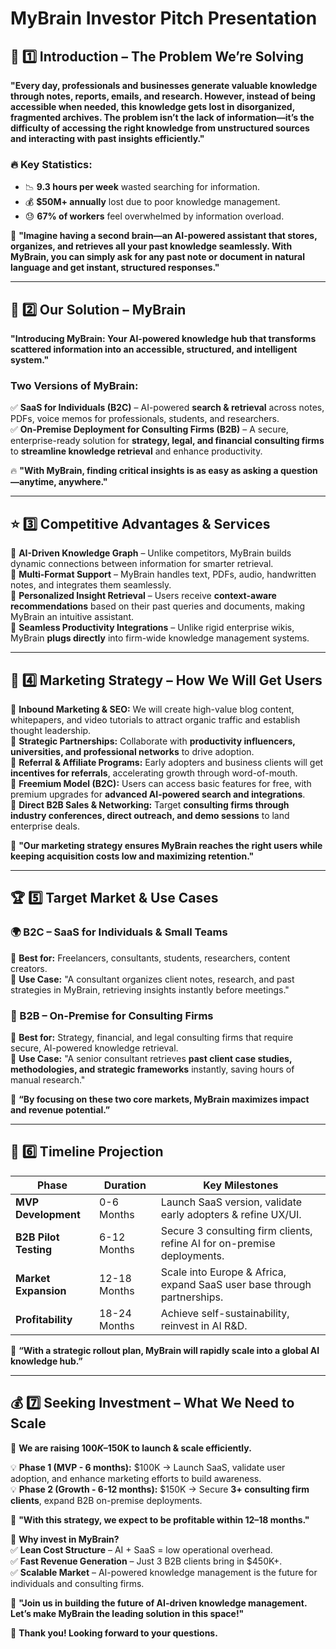 
# MyBrain Investor Pitch Presentation

## 🚀 1️⃣ Introduction – The Problem We’re Solving

**"Every day, professionals and businesses generate valuable knowledge through notes, reports, emails, and research. However, instead of being accessible when needed, this knowledge gets lost in disorganized, fragmented archives. The problem isn’t the lack of information—it’s the difficulty of accessing the right knowledge from unstructured sources and interacting with past insights efficiently."**

### 🔥 Key Statistics:
- 📉 **9.3 hours per week** wasted searching for information.
- 💰 **$50M+ annually** lost due to poor knowledge management.
- 😓 **67% of workers** feel overwhelmed by information overload.

📢 **"Imagine having a second brain—an AI-powered assistant that stores, organizes, and retrieves all your past knowledge seamlessly. With MyBrain, you can simply ask for any past note or document in natural language and get instant, structured responses."**

---

## 🎯 2️⃣ Our Solution – MyBrain

**"Introducing MyBrain: Your AI-powered knowledge hub that transforms scattered information into an accessible, structured, and intelligent system."**

### **Two Versions of MyBrain:**
✅ **SaaS for Individuals (B2C)** – AI-powered **search & retrieval** across notes, PDFs, voice memos for professionals, students, and researchers.  
✅ **On-Premise Deployment for Consulting Firms (B2B)** – A secure, enterprise-ready solution for **strategy, legal, and financial consulting firms** to **streamline knowledge retrieval** and enhance productivity.  

🔥 **"With MyBrain, finding critical insights is as easy as asking a question—anytime, anywhere."**

---

## ⭐ 3️⃣ Competitive Advantages & Services

🔹 **AI-Driven Knowledge Graph** – Unlike competitors, MyBrain builds dynamic connections between information for smarter retrieval.  
🔹 **Multi-Format Support** – MyBrain handles text, PDFs, audio, handwritten notes, and integrates them seamlessly.  
🔹 **Personalized Insight Retrieval** – Users receive **context-aware recommendations** based on their past queries and documents, making MyBrain an intuitive assistant.  
🔹 **Seamless Productivity Integrations** – Unlike rigid enterprise wikis, MyBrain **plugs directly** into firm-wide knowledge management systems.  

---

## 🎯 4️⃣ Marketing Strategy – How We Will Get Users

🔹 **Inbound Marketing & SEO:** We will create high-value blog content, whitepapers, and video tutorials to attract organic traffic and establish thought leadership.  
🔹 **Strategic Partnerships:** Collaborate with **productivity influencers, universities, and professional networks** to drive adoption.  
🔹 **Referral & Affiliate Programs:** Early adopters and business clients will get **incentives for referrals**, accelerating growth through word-of-mouth.  
🔹 **Freemium Model (B2C):** Users can access basic features for free, with premium upgrades for **advanced AI-powered search and integrations**.  
🔹 **Direct B2B Sales & Networking:** Target **consulting firms through industry conferences, direct outreach, and demo sessions** to land enterprise deals.  

📢 **"Our marketing strategy ensures MyBrain reaches the right users while keeping acquisition costs low and maximizing retention."**

---

## 🏆 5️⃣ Target Market & Use Cases

### **🌍 B2C – SaaS for Individuals & Small Teams**
🎯 **Best for:** Freelancers, consultants, students, researchers, content creators.  
📌 **Use Case:** "A consultant organizes client notes, research, and past strategies in MyBrain, retrieving insights instantly before meetings."  

### **🏢 B2B – On-Premise for Consulting Firms**
🎯 **Best for:** Strategy, financial, and legal consulting firms that require secure, AI-powered knowledge retrieval.  
📌 **Use Case:** "A senior consultant retrieves **past client case studies, methodologies, and strategic frameworks** instantly, saving hours of manual research."  

🚀 **“By focusing on these two core markets, MyBrain maximizes impact and revenue potential.”**

---

## 📅 6️⃣ Timeline Projection

| **Phase** | **Duration** | **Key Milestones** |
|-----------|-------------|------------------|
| **MVP Development** | 0-6 Months | Launch SaaS version, validate early adopters & refine UX/UI. |
| **B2B Pilot Testing** | 6-12 Months | Secure 3 consulting firm clients, refine AI for on-premise deployments. |
| **Market Expansion** | 12-18 Months | Scale into Europe & Africa, expand SaaS user base through partnerships. |
| **Profitability** | 18-24 Months | Achieve self-sustainability, reinvest in AI R&D. |

📢 **“With a strategic rollout plan, MyBrain will rapidly scale into a global AI knowledge hub.”**

---

## 💰 7️⃣ Seeking Investment – What We Need to Scale

🎯 **We are raising $100K–$150K to launch & scale efficiently.**  

💡 **Phase 1 (MVP - 6 months):** $100K → Launch SaaS, validate user adoption, and enhance marketing efforts to build awareness.  
💡 **Phase 2 (Growth - 6-12 months):** $150K → Secure **3+ consulting firm clients**, expand B2B on-premise deployments.  

🚀 **"With this strategy, we expect to be profitable within 12–18 months."**  

🔹 **Why invest in MyBrain?**  
✅ **Lean Cost Structure** – AI + SaaS = low operational overhead.  
✅ **Fast Revenue Generation** – Just 3 B2B clients bring in $450K+.  
✅ **Scalable Market** – AI-powered knowledge management is the future for individuals and consulting firms.  

📢 **"Join us in building the future of AI-driven knowledge management. Let’s make MyBrain the leading solution in this space!"**  

👏 **Thank you! Looking forward to your questions.**
